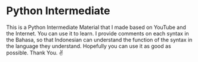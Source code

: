 # Python Intermediate
This is a Python Intermediate Material that I made based on YouTube and the Internet. You can use it to learn. I provide comments on each syntax in the Bahasa, so that Indonesian can understand the function of the syntax in the language they understand. Hopefully you can use it as good as possible. Thank You. ✌️